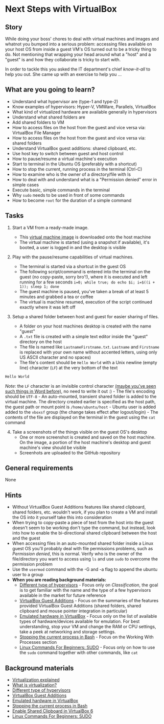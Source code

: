 # Next Steps with VirtualBox

## Story

While doing your boss' chores to deal with virtual machines and images and whatnot you bumped into a serious problem: accessing files available on your host OS from inside a guest VM's OS turned out to be a tricky thing to do. Not mentioning that wrapping your head around what a "host" and a "guest" is and how they collaborate is tricky to start with.

In order to tackle this you asked the IT department's chief _know-it-all_ to help you out. She came up with an exercise to help you ...

## What are you going to learn?

- Understand what hypervisor are (type-1 and type-2)
- Know examples of hypervisors: Hyper-V, VMWare, Parallels, VirtualBox
- What kind of virtualized hardware are available generally in hypervisors
- Understand what shared folders are
- Add shared folders to VM
- How to access files on the host from the guest and vice versa via: VirtualBox File Manager
- How to access files on the host from the guest and vice versa via: shared folders
- Understand VirtualBox guest additions: shared clipboard, etc.
- Use host key to switch between guest and host control
- How to pause/resume a virtual machine's execution
- Start to terminal in the Ubuntu OS (preferably with a shortcut)
- How to stop the current, running process in the terminal (Ctrl-C)
- How to examine who is the owner of a directory/file with ls
- How to deal with and understand what is a "Permission denied" error in simple cases
- Execute basic, simple commands in the terminal
- Why `sudo` needs to be used in front of some commands
- How to become `root` for the duration of a simple command

## Tasks

1. Start a VM from a ready-made image.
    - This [virtual machine image](https://github.com/CodecoolBase/short-admin-vms/releases/latest/download/ubuntu-18.04-base.ova) is downloaded onto the host machine
    - The virtual machine is started (using a snapshot if available), it's booted, a user is logged in and the desktop is visible

2. Play with the pause/resume capabilities of virtual machines.
    - The terminal is started via a shortcut in the guest OS
    - The following script/command is entered into the terminal on the guest (no copy-paste, sorry bro'!), where it is executed and left running for a few seconds ``` i=0; while true; do echo $i; i=$((i + 1)); sleep 1; done ```
    - The guest machine is paused, you've taken a break of at least 5 minutes and grabbed a tea or coffee
    - The virtual is machine resumed, execution of the script continued exactly where it was left off

3. Setup a shared folder between host and guest for easier sharing of files.
    - A folder on your host machines desktop is created with the name "guest"
    - A `.txt` file is created with a simple text editor inside the "guest" directory on the host
    - The file is named like `LastnameFirstname.txt`. `Lastname` and `Firstname` is replaced with your own name without accented letters, using only US ASCII character and no spaces)
    - The file's content should be `Hello World` with a Unix newline (empty line) character (`LF`) at the very bottom of the text

```txt
Hello World
```

*Note*: the `LF` character is an invisible control character [(maybe you've seen such things in Word before)](https://web.archive.org/web/20210314185036im_/https://www.howtogeek.com/wp-content/uploads/2015/04/00_lead_image_formatting_marks_showing.png), no need to write it out :)
    - The file's encoding should be `UTF-8`
    - An auto-mounted, transient shared folder is added to the virtual machine. The directory created earlier is specified as the host path, the guest path or mount point is `/home/ubuntu/host`
    - Ubuntu user is added added to the `vboxsf` group (the change takes effect after logout/login)
    - The contents of the file are displayed on the terminal in the guest using the `cat` command

4. Take a screenshots of the things visible on the guest OS's desktop
    - One or more screenshot is created and saved on the host machine. On the image, a portion of the host machine's desktop and guest machine's view should be visible
    - Screenhots are uploaded to the GitHub repository

## General requirements

None

## Hints

- Without VirtualBox Guest Additions features like shared clipboard, shared folders, etc. wouldn't work, if you plan to create a VM and install the OS into it yourself take this into consideration
- When trying to copy-paste a piece of text from the host into the guest doesn't seem to be working don't type the command, but instead, look into how to enable the bi-directional shared clipboard between the host and the guest
- When accessing files in an auto-mounted shared folder inside a Linux guest OS you'll probably deal with file permissions problems, such as _Permission denied_, this is normal. Verify who is the owner of the file/directory you want to access using `ls` and use `sudo` to overcome the permission problem
- Use the `usermod` command with the -G and -a flag to append the ubuntu user to a group
- **When you are reading background materials:**
  - [Different type of hypervisors](https://en.wikipedia.org/wiki/Hypervisor#Classification) - Focus only on _Classification_, the goal is to get familiar with the name and the type of a few hypervisors available in the market for future reference
  - [VirtualBox Guest Additions](https://www.virtualbox.org/manual/ch04.html#guestadd-intro) - Focus on the summaries of the features provided VirtualBox Guest Additions (shared folders, shared clipboard and mouse pointer integration in particular)
  - [Emulated hardware in VirtualBox](https://www.virtualbox.org/manual/ch03.html#emul-hardware) - Focus only on the list of available types of hardware/devices available for emulation. For best understanding, stop your VM and change the RAM or CPU settings, take a peek at networking and storage settings.
  - [Stopping the current process in Bash](https://www.howtogeek.com/howto/ubuntu/keyboard-shortcuts-for-bash-command-shell-for-ubuntu-debian-suse-redhat-linux-etc/) - Focus on the Working With Processes section
  - [Linux Commands For Beginners: SUDO](https://linuxacademy.com/blog/linux/linux-commands-for-beginners-sudo/) - Focus only on how to use the `sudo` command together with other commands, like `cat`

## Background materials

- <i class="far fa-exclamation"></i> [Virtualization explained](https://www.youtube.com/watch?v=FZR0rG3HKIk)
- <i class="far fa-exclamation"></i> [What is virtualization?](https://opensource.com/resources/virtualization)
- <i class="far fa-exclamation"></i> [Different type of hypervisors](https://en.wikipedia.org/wiki/Hypervisor#Classification)
- [VirtualBox Guest Additions](https://www.virtualbox.org/manual/ch04.html#guestadd-intro)
- [Emulated hardware in VirtualBox](https://www.virtualbox.org/manual/ch03.html#emul-hardware)
- <i class="far fa-exclamation"></i> [Stopping the current process in Bash](https://www.howtogeek.com/howto/ubuntu/keyboard-shortcuts-for-bash-command-shell-for-ubuntu-debian-suse-redhat-linux-etc/)
- [Enable Shared Clipboard in VirtualBox 6](https://www.youtube.com/watch?v=fqrJ7qlhJu0)
- [Linux Commands For Beginners: SUDO](https://linuxacademy.com/blog/linux/linux-commands-for-beginners-sudo/)

